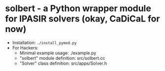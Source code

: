 # solbert - a Python wrapper module for IPASIR solvers (okay, CaDiCaL for now)


* Installation: `./install_pymod.py`
* For Hackers:
    * Minimal example usage: ./example.py
    * "solbert" module definition: src/solbert.cc
    * "Solver" class definition: src/apps/Solver.h